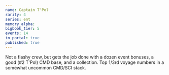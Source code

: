 ```yaml
---
name: Captain T'Pol
rarity: 4
series: ent
memory_alpha:
bigbook_tier: 5
events: 14
in_portal: true
published: true
---
```


Not a flashy crew, but gets the job done with a dozen event bonuses, a good (#2 T'Pol) CMD base, and a collection. Top 1/3rd voyage numbers in a somewhat uncommon CMD/SCI stack.
